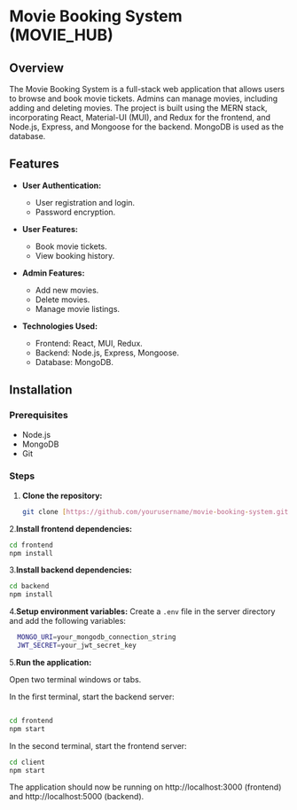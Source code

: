 # Movie Booking System (MOVIE_HUB)

## Overview

The Movie Booking System is a full-stack web application that allows users to browse and book movie tickets. Admins can manage movies, including adding and deleting movies. The project is built using the MERN stack, incorporating React, Material-UI (MUI), and Redux for the frontend, and Node.js, Express, and Mongoose for the backend. MongoDB is used as the database.

## Features

- **User Authentication:**
  - User registration and login.
  - Password encryption.
  
- **User Features:**
  - Book movie tickets.
  - View booking history.

- **Admin Features:**
  - Add new movies.
  - Delete movies.
  - Manage movie listings.

- **Technologies Used:**
  - Frontend: React, MUI, Redux.
  - Backend: Node.js, Express, Mongoose.
  - Database: MongoDB.

## Installation

### Prerequisites

- Node.js
- MongoDB
- Git

### Steps

1. **Clone the repository:**

   ```sh
   git clone [https://github.com/yourusername/movie-booking-system.git](https://github.com/Nikita-developer38/movie_hub/tree/master)
   ````

2.**Install frontend dependencies:**

  ```sh
  cd frontend
  npm install
  ````
3.**Install backend dependencies:**

  ```sh
  cd backend
  npm install
  ````
4.**Setup environment variables:**
    Create a `.env` file in the server directory and add the following variables:
  ```sh
    MONGO_URI=your_mongodb_connection_string
    JWT_SECRET=your_jwt_secret_key
   ````

5.**Run the application:**

  Open two terminal windows or tabs.

  In the first terminal, start the backend server:

```sh

cd frontend
npm start
````

In the second terminal, start the frontend server:

```sh
cd client
npm start
````

The application should now be running on http://localhost:3000 (frontend) and http://localhost:5000 (backend).
